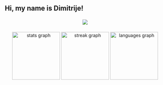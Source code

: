 <h2 align="left">Hi, my name is Dimitrije!</h2>

###

<div align="center">
  <img src= "https://profile-counter.glitch.me/itspinger/count.svg"  />
</div>

###

<div align="center">
  <img src="https://github-readme-stats.vercel.app/api?username=itspinger&hide_title=true&hide_rank=false&show_icons=true&include_all_commits=true&count_private=true&disable_animations=false&theme=dracula&locale=en&hide_border=true" height="150" alt="stats graph"  />
  <img src="https://github-readme-streak-stats-two-ashy.vercel.app?user=itspinger&theme=dracula&hide_border=true&border_radius=5&mode=weekly" height="150" alt="streak graph" />
  <img src="https://github-readme-stats.vercel.app/api/top-langs?username=itspinger&locale=en&hide_title=true&layout=compact&card_width=320&langs_count=6&theme=dracula&hide_border=true" height="150" alt="languages graph"  />
</div>
